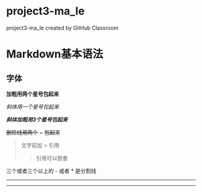 # project3-ma_le
project3-ma_le created by GitHub Classroom

# Markdown基本语法

##  字体
**加粗用两个星号包起来**

*斜体用一个星号包起来*

***斜体加粗用3个星号包起来***

~~删除线用两个~~ ~ ~~包起来~~  


> 文字前加 > 引用 
>> 引用可以嵌套

三个或者三个以上的 - 或者 * 是分割线

***
---
